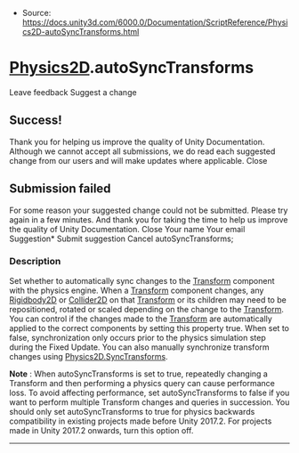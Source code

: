 * Source: https://docs.unity3d.com/6000.0/Documentation/ScriptReference/Physics2D-autoSyncTransforms.html

#  [Physics2D](https://docs.unity3d.com/6000.0/Documentation/ScriptReference/Physics2D.html).autoSyncTransforms
Leave feedback
Suggest a change
## Success!
Thank you for helping us improve the quality of Unity Documentation. Although we cannot accept all submissions, we do read each suggested change from our users and will make updates where applicable.
Close
## Submission failed
For some reason your suggested change could not be submitted. Please <a>try again</a> in a few minutes. And thank you for taking the time to help us improve the quality of Unity Documentation.
Close
Your name Your email Suggestion* Submit suggestion
Cancel
autoSyncTransforms; 
### Description
Set whether to automatically sync changes to the [Transform](https://docs.unity3d.com/6000.0/Documentation/ScriptReference/Transform.html) component with the physics engine. 
When a [Transform](https://docs.unity3d.com/6000.0/Documentation/ScriptReference/Transform.html) component changes, any [Rigidbody2D](https://docs.unity3d.com/6000.0/Documentation/ScriptReference/Rigidbody2D.html) or [Collider2D](https://docs.unity3d.com/6000.0/Documentation/ScriptReference/Collider2D.html) on that [Transform](https://docs.unity3d.com/6000.0/Documentation/ScriptReference/Transform.html) or its children may need to be repositioned, rotated or scaled depending on the change to the [Transform](https://docs.unity3d.com/6000.0/Documentation/ScriptReference/Transform.html). You can control if the changes made to the [Transform](https://docs.unity3d.com/6000.0/Documentation/ScriptReference/Transform.html) are automatically applied to the correct components by setting this property true. When set to false, synchronization only occurs prior to the physics simulation step during the Fixed Update. You can also manually synchronize transform changes using [Physics2D.SyncTransforms](https://docs.unity3d.com/6000.0/Documentation/ScriptReference/Physics2D.SyncTransforms.html).  
  
**Note** : When autoSyncTransforms is set to true, repeatedly changing a Transform and then performing a physics query can cause performance loss. To avoid affecting performance, set autoSyncTransforms to false if you want to perform multiple Transform changes and queries in succession. You should only set autoSyncTransforms to true for physics backwards compatibility in existing projects made before Unity 2017.2. For projects made in Unity 2017.2 onwards, turn this option off.
* * *
